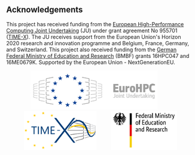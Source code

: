 ## Acknowledgements

This project has received funding from the [European High-Performance
Computing Joint Undertaking](https://eurohpc-ju.europa.eu/) (JU) under
grant agreement No 955701 ([TIME-X](https://www.time-x-eurohpc.eu/)).
The JU receives support from the European Union's Horizon 2020 research
and innovation programme and Belgium, France, Germany, and Switzerland.
This project also received funding from the [German Federal Ministry of
Education and Research](https://www.bmbf.de/bmbf/en/home/home_node.html)
(BMBF) grants  16HPC047 and 16ME0679K. Supported by the European Union - NextGenerationEU. 

<p align="center">
  <img src="img/EuroHPC.jpg" height="105"/> &nbsp;&nbsp;&nbsp;&nbsp;&nbsp;&nbsp;&nbsp;&nbsp;
  <img src="img/LogoTime-X.png" height="105" /> &nbsp;&nbsp;&nbsp;&nbsp;&nbsp;&nbsp;&nbsp;&nbsp;
  <img src="img/BMBF_gefoerdert_2017_en.jpg" height="105" />
</p>
